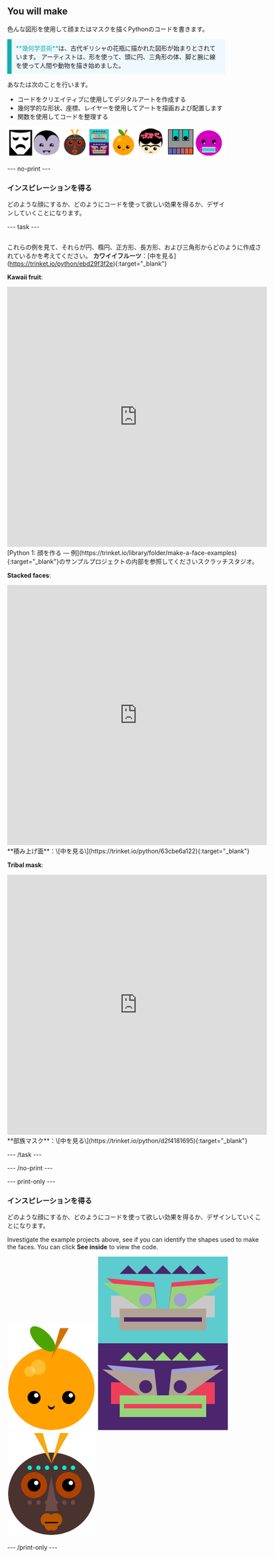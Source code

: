 ## You will make

色んな図形を使用して顔またはマスクを描くPythonのコードを書きます。

<p style="border-left: solid; border-width:10px; border-color: #0faeb0; background-color: aliceblue; padding: 10px;">
<span style="color: #0faeb0">**幾何学芸術**</span>は、古代ギリシャの花瓶に描かれた図形が始まりとされています。 アーティストは、形を使って、頭に円、三角形の体、脚と腕に線を使って人間や動物を描き始めました。
</p>

あなたは次のことを行います。

+ コードをクリエイティブに使用してデジタルアートを作成する
+ 幾何学的な形状、座標、レイヤーを使用してアートを描画および配置します
+ 関数を使用してコードを整理する

![さまざまな顔の例。](images/strip.png)

--- no-print ---

### インスピレーションを得る

どのような顔にするか、どのようにコードを使って欲しい効果を得るか、デザインしていくことになります。

--- task ---
<div style="display: flex; flex-wrap: wrap">
<div style="flex-basis: 175px; flex-grow: 1">

これらの例を見て、それらが円、楕円、正方形、長方形、および三角形からどのように作成されているかを考えてください。 **カワイイフルーツ**：\[中を見る\](https://trinket.io/python/ebd29f3f2e){:target="_blank"}

**Kawaii fruit**:
<iframe src="https://editor.raspberrypi.org/en/embed/viewer/fruit-face-example" width="600" height="600" frameborder="0" marginwidth="0" marginheight="0" allowfullscreen>
</iframe> [Python 1: 顔を作る — 例](https://trinket.io/library/folder/make-a-face-examples){:target="_blank"}のサンプルプロジェクトの内部を参照してくださいスクラッチスタジオ。

**Stacked faces**:
<iframe src="https://editor.raspberrypi.org/en/embed/viewer/stacked-faces-example" width="600" height="600" frameborder="0" marginwidth="0" marginheight="0" allowfullscreen>
</iframe> **積み上げ面**：\[中を見る\](https://trinket.io/python/63cbe6a122){:target="_blank"}

**Tribal mask**:
<iframe src="https://editor.raspberrypi.org/en/embed/viewer/tribal-mask-example" width="600" height="600" frameborder="0" marginwidth="0" marginheight="0" allowfullscreen>
</iframe> **部族マスク**：\[中を見る\](https://trinket.io/python/d2f4181695){:target="_blank"}

--- /task ---

--- /no-print ---

--- print-only ---

### インスピレーションを得る

どのような顔にするか、どのようにコードを使って欲しい効果を得るか、デザインしていくことになります。

Investigate the example projects above, see if you can identify the shapes used to make the faces. You can click **See inside** to view the code.

![カワイイフルーツプロジェクトの出力領域。](images/smile.png) ![積み上げ面プロジェクトからの出力領域。](images/stacked.png) ![部族マスクプロジェクトからの出力領域。](images/tribal.png)

--- /print-only ---

